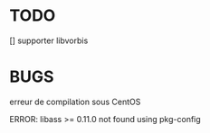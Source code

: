 # TODO

[] supporter libvorbis

# BUGS

erreur de compilation sous CentOS

ERROR: libass >= 0.11.0 not found using pkg-config
